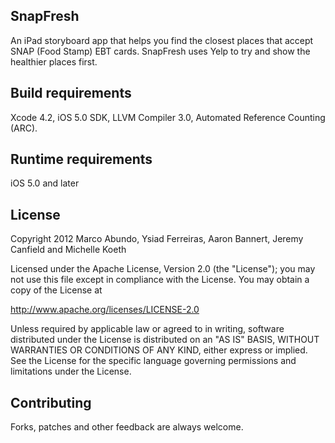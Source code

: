 ## SnapFresh
An iPad storyboard app that helps you find the closest places that accept SNAP (Food Stamp) EBT cards. SnapFresh uses Yelp to try and show the healthier places first.

## Build requirements
Xcode 4.2, iOS 5.0 SDK, LLVM Compiler 3.0, Automated Reference Counting (ARC).

## Runtime requirements
iOS 5.0 and later

## License

Copyright 2012 Marco Abundo, Ysiad Ferreiras, Aaron Bannert, Jeremy Canfield and Michelle Koeth

   Licensed under the Apache License, Version 2.0 (the "License");
   you may not use this file except in compliance with the License.
   You may obtain a copy of the License at

   http://www.apache.org/licenses/LICENSE-2.0

   Unless required by applicable law or agreed to in writing, software
   distributed under the License is distributed on an "AS IS" BASIS,
   WITHOUT WARRANTIES OR CONDITIONS OF ANY KIND, either express or implied.
   See the License for the specific language governing permissions and
   limitations under the License.

## Contributing
Forks, patches and other feedback are always welcome.
